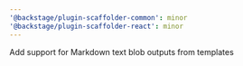 ```yaml
---
'@backstage/plugin-scaffolder-common': minor
'@backstage/plugin-scaffolder-react': minor
---
```


Add support for Markdown text blob outputs from templates
